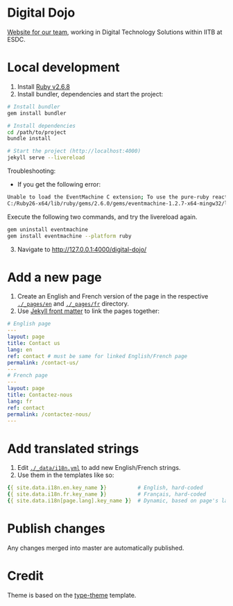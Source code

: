 # Digital Dojo 
[Website for our team](https://dts-stn.github.io/digital-dojo/home/), working in Digital Technology Solutions within IITB at ESDC.

# Local development

1. Install [Ruby v2.6.8](https://www.ruby-lang.org/en/downloads/)
2. Install bundler, dependencies and start the project:

```bash
# Install bundler
gem install bundler

# Install dependencies
cd /path/to/project
bundle install

# Start the project (http://localhost:4000)
jekyll serve --livereload
```

Troubleshooting:

- If you get the following error:

```bash
Unable to load the EventMachine C extension; To use the pure-ruby reactor, require 'em/pure_ruby'
C:/Ruby26-x64/lib/ruby/gems/2.6.0/gems/eventmachine-1.2.7-x64-mingw32/lib/rubyeventmachine.rb:2:in `require': cannot load such file -- 2.6/rubyeventmachine (LoadError)
```

Execute the following two commands, and try the livereload again.

```bash
gem uninstall eventmachine
gem install eventmachine --platform ruby
```

3. Navigate to http://127.0.0.1:4000/digital-dojo/

# Add a new page

1. Create an English and French version of the page in the respective [`./_pages/en`](https://github.com/DTS-STN/digital-dojo/tree/main/_pages/en/) and [`./_pages/fr`](https://github.com/DTS-STN/digital-dojo/tree/main/_pages/fr) directory.
1. Use [Jekyll front matter](https://jekyllrb.com/docs/front-matter/) to link the pages together:

```yaml
# English page
---
layout: page
title: Contact us
lang: en
ref: contact # must be same for linked English/French page
permalink: /contact-us/
---
# French page
---
layout: page
title: Contactez-nous
lang: fr
ref: contact
permalink: /contactez-nous/
---

```

# Add translated strings

1. Edit [`./_data/i18n.yml`](https://github.com/DTS-STN/digital-dojo/blob/main/_data/i18n.yml) to add new English/French strings.
1. Use them in the templates like so:

```yaml
{{ site.data.i18n.en.key_name }}          # English, hard-coded
{{ site.data.i18n.fr.key_name }}          # Français, hard-coded
{{ site.data.i18n[page.lang].key_name }}  # Dynamic, based on page's language
```

# Publish changes

Any changes merged into master are automatically published.

# Credit

Theme is based on the [type-theme](https://github.com/rohanchandra/type-theme) template.
